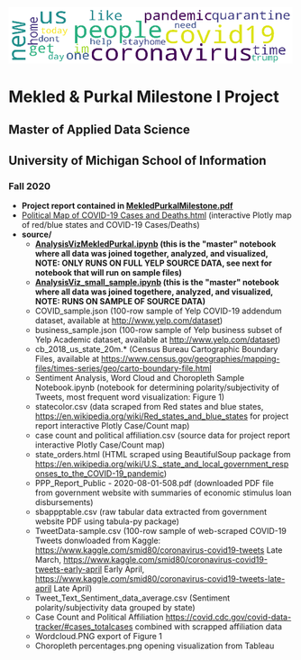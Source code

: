 ![Image of Most Frequent Words](https://github.com/UMSItony/MilestoneMekledPurkal/blob/master/source/wordcloud.PNG?raw=true)
# Mekled & Purkal Milestone I Project
## Master of Applied Data Science
## University of Michigan School of Information
### Fall 2020

- **Project report contained in [MekledPurkalMilestone.pdf](MekledPurkalMilestone.pdf)**
- [Political Map of COVID-19 Cases and Deaths.html](http://umsitony.github.io/MilestoneMekledPurkal/source/Political%20Map%20of%20COVID-19%20Cases%20and%20Deaths.html) (interactive Plotly map of red/blue states and COVID-19 Cases/Deaths)
- **source/**
  - **[AnalysisVizMekledPurkal.ipynb](/source/AnalysisVizMekledPurkal.ipynb) (this is the "master" notebook where all data was joined together, analyzed, and visualized, NOTE: ONLY RUNS ON FULL YELP SOURCE DATA, see next for notebook that will run on sample files)**
  - **[AnalysisViz_small_sample.ipynb](/source/AnalysisViz_small_sample.ipynb) (this is the "master" notebook where all data was joined togethere, analyzed, and visualized, NOTE: RUNS ON SAMPLE OF SOURCE DATA)**
  - COVID_sample.json (100-row sample of Yelp COVID-19 addendum dataset, available at http://www.yelp.com/dataset)
  - business_sample.json (100-row sample of Yelp business subset of Yelp Academic dataset, available at http://www.yelp.com/dataset)
  - cb_2018_us_state_20m.* (Census Bureau Cartographic Boundary Files, available at https://www.census.gov/geographies/mapping-files/times-series/geo/carto-boundary-file.html
  - Sentiment Analysis, Word Cloud and Choropleth Sample Notebook.ipynb (notebook for determining polarity/subjectivity of Tweets, most frequent word visualization: Figure 1)
  - statecolor.csv (data scraped from Red states and blue states, https://en.wikipedia.org/wiki/Red_states_and_blue_states for project report interactive Plotly Case/Count map)
  - case count and political affiliation.csv (source data for project report interactive Plotly Case/Count map)
  - state_orders.html (HTML scraped using BeautifulSoup package from https://en.wikipedia.org/wiki/U.S._state_and_local_government_responses_to_the_COVID-19_pandemic)
  - PPP_Report_Public - 2020-08-01-508.pdf (downloaded PDF file from government website with summaries of economic stimulus loan disbursements)
  - sbappptable.csv (raw tabular data extracted from government website PDF using tabula-py package)
  - TweetData-sample.csv (100-row sample of web-scraped COVID-19 Tweets donwloaded from Kaggle: https://www.kaggle.com/smid80/coronavirus-covid19-tweets Late March, https://www.kaggle.com/smid80/coronavirus-covid19-tweets-early-april Early April, https://www.kaggle.com/smid80/coronavirus-covid19-tweets-late-april Late April)
  - Tweet_Text_Sentiment_data_average.csv (Sentiment polarity/subjectivity data grouped by state)
  - Case Count and Political Affiliation https://covid.cdc.gov/covid-data-tracker/#cases_totalcases combined with scrapped affiliation data
  - Wordcloud.PNG export of Figure 1
  - Choropleth percentages.png opening visualization from Tableau
